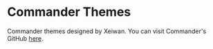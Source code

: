 # Commander Themes
Commander themes designed by Xeiwan. You can visit Commander's GitHub [here](https://github.com/va1kio/commander).




